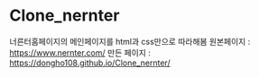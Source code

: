 # Clone_nernter
너른터홈페이지의 메인페이지를 html과 css만으로 따라해봄
원본페이지 : https://www.nernter.com/
만든 페이지 : https://dongho108.github.io/Clone_nernter/

